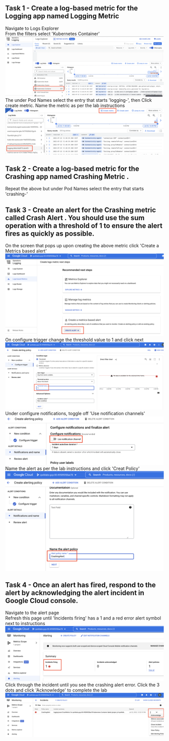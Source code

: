 ## Task 1 - Create a log-based metric for the Logging app named Logging Metric
Navigate to Logs Explorer  
From the filters select 'Kubernetes Container'  
![](https://raw.githubusercontent.com/DavidCox88/GoogleClout-Challenge/main/Images/1-logging-kubernetes-container.png)  
The under Pod Names select the entry that starts 'logging-', then Click create metric. Name the metric as per the lab instructions  
![](https://raw.githubusercontent.com/DavidCox88/GoogleClout-Challenge/main/Images/2-logging.png)  

## Task 2 - Create a log-based metric for the Crashing app named Crashing Metric .
Repeat the above but under Pod Names select the entry that starts 'crashing-'

## Task 3 - Create an alert for the Crashing metric called Crash Alert . You should use the sum operation with a threshold of 1 to ensure the alert fires as quickly as possible.
On the screen that pops up upon creating the above metric click 'Create a Metrics based alert'  
![](https://raw.githubusercontent.com/DavidCox88/GoogleClout-Challenge/main/Images/3-create-alert.png)  
On configure trigger change the threshold value to 1 and click next 
![](https://raw.githubusercontent.com/DavidCox88/GoogleClout-Challenge/main/Images/4-threshold-value.png)   
Under configure notifications, toggle off 'Use notification channels'  
![](https://raw.githubusercontent.com/DavidCox88/GoogleClout-Challenge/main/Images/5-notifications.png)  
Name the alert as per the lab instructions and click 'Creat Policy'  
![](https://raw.githubusercontent.com/DavidCox88/GoogleClout-Challenge/main/Images/6-alert-name.png)  

## Task 4 - Once an alert has fired, respond to the alert by acknowledging the alert incident in Google Cloud console.
Navigate to the alert page  
Refresh this page until 'Incidents firing' has a 1 and a red error alert 
symbol next to instructions  
![](https://raw.githubusercontent.com/DavidCox88/GoogleClout-Challenge/main/Images/7-incidents-firing.png)  
Click through the incident until you see the crashing alert error. Click the 3 dots and click 'Acknowledge' to complete the lab  
![](https://raw.githubusercontent.com/DavidCox88/GoogleClout-Challenge/main/Images/8-acknowledge-alert.png)